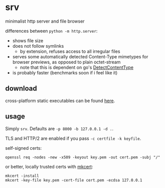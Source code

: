 # srv

minimalist http server and file browser

differences between `python -m http.server`:

- shows file size
- does not follow symlinks
    - by extension, refuses access to all irregular files
- serves some automatically detected Content-Type mimetypes for browser previews, as opposed to plain octet-stream
    - note that this is dependent on go's [DetectContentType](https://golang.org/src/net/http/sniff.go)
- is probably faster (benchmarks soon if i feel like it)


## download

cross-platform static executables can be found [here](https://github.com/joshuarli/srv/releases).


## usage

Simply `srv`. Defaults are `-p 8000 -b 127.0.0.1 -d .`.

TLS and HTTP/2 are enabled if you pass `-c certfile -k keyfile`.

self-signed certs:

    openssl req -nodes -new -x509 -keyout key.pem -out cert.pem -subj "/"

or better, locally trusted certs with [mkcert](https://github.com/FiloSottile/mkcert):

    mkcert -install
    mkcert -key-file key.pem -cert-file cert.pem -ecdsa 127.0.0.1
